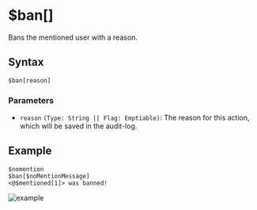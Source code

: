 # $ban[]
Bans the mentioned user with a reason.

## Syntax
```
$ban[reason]
```

 ### Parameters
- `reason` `(Type: String || Flag: Emptiable)`: The reason for this action, which will be saved in the audit-log.

## Example
```
$nomention
$ban[$noMentionMessage]
<@$mentioned[1]> was banned!
```
![example](https://user-images.githubusercontent.com/69215413/119860514-661e1300-bee4-11eb-965e-e3c7fa78b5ca.png)

